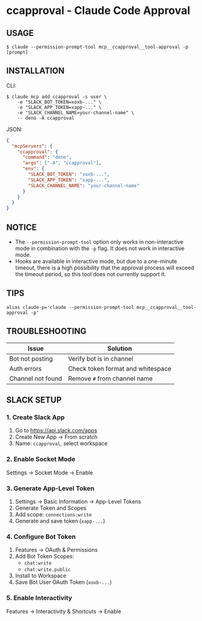 # ccapproval - Claude Code Approval

## USAGE

```shell
$ claude --permission-prompt-tool mcp__ccapproval__tool-approval -p [prompt]
```

## INSTALLATION

CLI:

```shell
$ claude mcp add ccapproval -s user \
	-e "SLACK_BOT_TOKEN=xoxb-..." \
	-e "SLACK_APP_TOKEN=xapp-..." \
	-e "SLACK_CHANNEL_NAME=your-channel-name" \
	-- deno -A ccapproval
```

JSON:

```json
{
  "mcpServers": {
    "ccapproval": {
      "command": "deno",
      "args": ["-A", "ccapproval"],
      "env": {
        "SLACK_BOT_TOKEN": "xoxb-...",
        "SLACK_APP_TOKEN": "xapp-...",
        "SLACK_CHANNEL_NAME": "your-channel-name"
      }
    }
  }
}
```

## NOTICE

- The `--permission-prompt-tool` option only works in non-interactive mode in combination with the `-p` flag. It does not work in interactive mode.
- Hooks are available in interactive mode, but due to a one-minute timeout, there is a high possibility that the approval process will exceed the timeout period, so this tool does not currently support it.

## TIPS

```shell
alias claude-p='claude --permission-prompt-tool mcp__ccapproval__tool-approval -p'
```

## TROUBLESHOOTING

| Issue | Solution |
|-------|----------|
| Bot not posting | Verify bot is in channel |
| Auth errors | Check token format and whitespace |
| Channel not found | Remove `#` from channel name |

## SLACK SETUP

### 1. Create Slack App

1. Go to https://api.slack.com/apps
2. Create New App → From scratch
3. Name: `ccapproval`, select workspace

### 2. Enable Socket Mode

Settings → Socket Mode → Enable

### 3. Generate App-Level Token

1. Settings → Basic Information → App-Level Tokens
2. Generate Token and Scopes
3. Add scope: `connections:write`
4. Generate and save token (`xapp-...`)

### 4. Configure Bot Token
1. Features → OAuth & Permissions
2. Add Bot Token Scopes:
   - `chat:write`
   - `chat:write.public`
3. Install to Workspace
4. Save Bot User OAuth Token (`xoxb-...`)

### 5. Enable Interactivity

Features → Interactivity & Shortcuts → Enable

